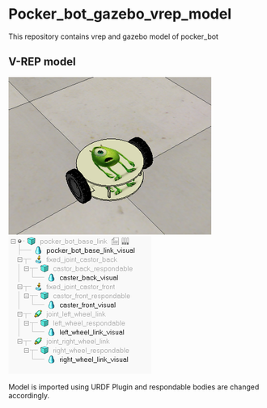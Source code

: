 # Pocker_bot_gazebo_vrep_model
This repository contains vrep and gazebo model of pocker_bot

## V-REP model

![alt text](vrep/pocker_bot.png)
![alt text](vrep/pocker_bot_model.png)

Model is imported using URDF Plugin and respondable bodies are changed accordingly.


